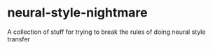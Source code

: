 # neural-style-nightmare
A collection of stuff for trying to break the rules of doing neural style transfer
